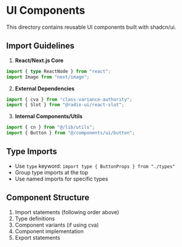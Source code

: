 # UI Components

This directory contains reusable UI components built with shadcn/ui.

## Import Guidelines

1. **React/Next.js Core**

```typescript
import { type ReactNode } from "react";
import Image from "next/image";
```

2. **External Dependencies**

```typescript
import { cva } from "class-variance-authority";
import { Slot } from "@radix-ui/react-slot";
```

3. **Internal Components/Utils**

```typescript
import { cn } from "@/lib/utils";
import { Button } from "@/components/ui/button";
```

## Type Imports

- Use `type` keyword: `import type { ButtonProps } from "./types"`
- Group type imports at the top
- Use named imports for specific types

## Component Structure

1. Import statements (following order above)
2. Type definitions
3. Component variants (if using cva)
4. Component implementation
5. Export statements
